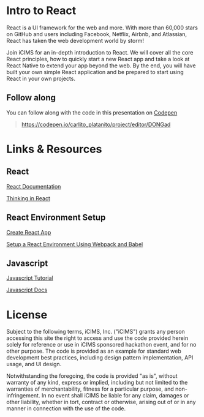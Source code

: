 
# Intro to React

React is a UI framework for the web and more. With more than 60,000 stars on GitHub and users including Facebook, Netflix, Airbnb, and Atlassian, React has taken the web development world by storm!
 
Join iCIMS for an in-depth introduction to React. We will cover all the core React principles, how to quickly start a new React app and take a look at React Native to extend your app beyond the web. By the end, you will have built your own simple React application and be prepared to start using React in your own projects.

## Follow along

You can follow along with the code in this presentation on [Codepen](https://codepen.io/carlito_platanito/project/editor/DONGad)

> https://codepen.io/carlito_platanito/project/editor/DONGad

# Links & Resources

## React

[React Documentation](https://reactjs.org/)

[Thinking in React](https://reactjs.org/docs/thinking-in-react.html)

## React Environment Setup

[Create React App](https://github.com/facebook/create-react-app)

[Setup a React Environment Using Webpack and Babel](https://scotch.io/tutorials/setup-a-react-environment-using-webpack-and-babel)

## Javascript

[Javascript Tutorial](https://developer.mozilla.org/en-US/docs/Web/JavaScript/A_re-introduction_to_JavaScript)

[Javascript Docs](https://developer.mozilla.org/en-US/docs/Web/JavaScript)

# License 
Subject to the following terms, iCIMS, Inc. ("iCIMS") grants any person accessing this site the right to access and use the code provided herein solely for reference or use in iCIMS sponsored hackathon event, and for no other purpose. The code is provided as an example for standard web development best practices, including design pattern implementation, API usage, and UI design.
 
Notwithstanding the foregoing, the code is provided "as is", without warranty of any kind, express or implied, including but not limited to the warranties of merchantability, fitness for a particular purpose, and non-infringement. In no event shall iCIMS be liable for any claim, damages or other liability, whether in tort, contract or otherwise, arising out of or in any manner in connection with the use of the code.
